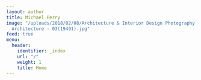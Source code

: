 ```yaml
---
layout: author
title: Michael Perry
image: "/uploads/2018/02/08/Architecture & Interior Design Photography - Purple Moss
  Architecture - 03(19491).jpg"
feed: true
menu:
  header:
    identifier: _index
    url: "/"
    weight: 1
    title: Home
---
```

